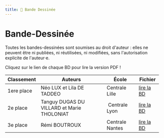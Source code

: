 ```yaml
---
title: 💭 Bande Dessinée
---
```


# Bande-Dessinée

<head>
    <meta name="robots" content="noindex" />
</head>

Toutes les bandes-dessinées sont soumises au droit d'auteur : elles ne peuvent
être ni publiées, ni réutilisées, ni modifiées, sans l'autorisation explicite de
l'auteur‧e.

Cliquez sur le lien de chaque BD pour lire la version PDF !

| Classement | Auteurs | École | Fichier |
| -- | -- | -- | -- |
| 1ere place | Néo LUX et Lila DE TADDEO | Centrale Lille | [lire la BD](https://drive.google.com/file/d/12TV1IXZKTUwU_yK8yeQFBpQbc3uFqocY/view?usp=share_link)
| 2e place | Tanguy DUGAS DU VILLARD et Marie THOLONIAT | Centrale Lyon | [lire la BD](https://drive.google.com/file/d/1SBpECG3_iSiRtBLnqPUzVY7Gqdu56YPa/view?usp=share_link)
| 3e place | Rémi BOUTROUX | Centrale Nantes | [lire la BD](https://drive.google.com/file/d/16j-NGd73iATj3vGbpGGKkNN-CKtDYfhO/view?usp=share_link)
